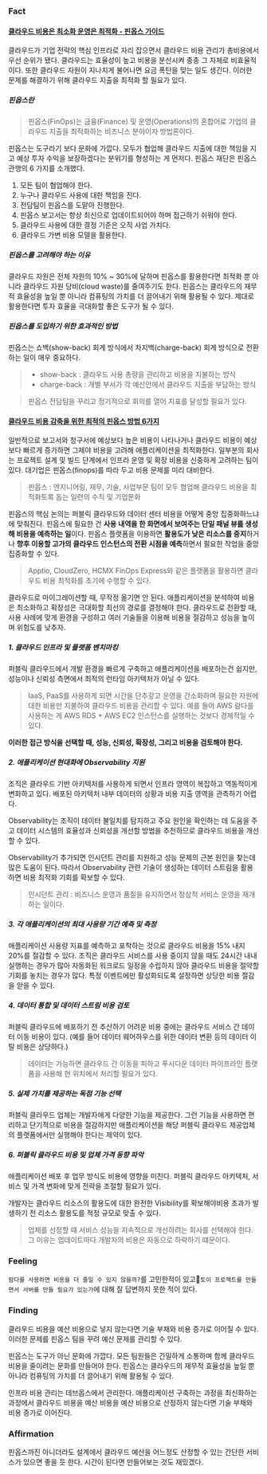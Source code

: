 ### Fact

#### [클라우드 비용은 최소화 운영은 최적화 - 핀옵스 가이드](https://www.ciokorea.com/news/271341)

클라우드가 기업 전략의 핵심 인프라로 자리 잡으면서 클라우드 비용 관리가 총비용에서 우선 순위가 됐다. 클라우드는 효율성이 높고 비용을 분산시켜 종종 그 자체로 비효율적이다. 또한 클라우드 자원이 지나치게 불어나면 요금 폭탄을 맞는 일도 생긴다. 이러한 문제를 해결하기 위해 클라우드 지출을 최적화 할 필요가 있다.

##### 핀옵스란

> 핀옵스(FinOps)는 금융(Finance) 및 운영(Operations)의 혼합어로 기업의 클라우드 지출을 최적화하는 비즈니스 분야이자 방법론이다.

핀옵스는 도구라기 보다 문화에 가깝다. 모두가 협업해 클라우드 지출에 대한 책임을 지고 예상 투자 수익을 보장하겠다는 분위기를 형성하는 게 먼저다. 핀옵스 재단은 핀옵스 관행의 6 가지를 소개했다.

1. 모든 팀이 협업해야 한다.
2. 누구나 클라우드 사용에 대한 책임을 진다.
3. 전담팀이 핀옵스를 도맡아 진행한다.
4. 핀옵스 보고서는 항상 최신으로 업데이트되어야 하며 접근하기 쉬워야 한다.
5. 클라우드 사용에 대한 결정 기준은 오직 사업 가치다.
6. 클라우드 가변 비용 모델을 활용한다.

##### 핀옵스를 고려해야 하는 이유

클라우드 자원은 전체 자원의 10% ~ 30%에 달하며 핀옵스를 활용한다면 최적화 뿐 아니라 클라우드 자원 당비(cloud waste)를 줄여주기도 한다. 핀옵스는 클라우드의 재무적 효율성을 높일 뿐 아니라 컴퓨팅의 가치를 더 끌어내기 위해 활용될 수 있다. 제대로 활용한다면 투자 효율을 극대화할 좋은 도구가 될 수 있다.

##### 핀옵스를 도입하기 위한 효과적인 방법

핀옵스는 쇼백(show-back) 회계 방식에서 차지백(charge-back) 회계 방식으로 전환하는 일이 매우 중요하다.

> - show-back : 클라우드 사용 총량을 관리하고 비용을 지불하는 방식
> - charge-back : 개별 부서가 각 예산안에서 클라우드 지출을 부담하는 방식

> 핀옵스 전담팀을 꾸리고 정기적으로 회의를 열어 지표를 달성할 필요가 있다.

#### [클라우드 비용 감축을 위한 최적의 핀옵스 방법 6가지](https://www.ciokorea.com/news/294757#csidx2a6299122ffba429ccad382aa3303d9)

일반적으로 보고서와 청구서에 예상보다 높은 비용이 나타나거나 클라우드 비용이 예상보다 빠르게 증가하면 그제야 비용을 고려해 애플리케이션을 최적화한다. 일부분의 회사는 프로젝트 설계 및 빌드 단계에서 인프라 운영 및 확장 비용을 신중하게 고려하는 팀이 있다. 대기업은 핀옵스(finops)를 따라 두고 비용 문제를 미리 대비한다.

> 핀옵스 : 엔지니어링, 재무, 기술, 사업부문 팀이 모두 협업해 클라우드 비용을 최적화토록 돕는 일련의 수칙 및 기업문화

핀옵스의 핵심 논의는 퍼블릭 클라우드와 데이터 센터 비용을 어떻게 중앙 집중화하느냐에 맞춰진다. 핀옵스에 필요한 건 **사용 내역을 한 화면에서 보여주는 단일 패널 뷰를 생성해 비용을 예측하는 일**이다. 핀옵스 플랫폼을 이용하면 **활용도가 낮은 리소스를 중지**하거나 **향후 이용할 고가의 클라우드 인스턴스의 전환 시점을 예측**하면서 필요한 작업을 중앙집중화할 수 있다.

> Apptio, CloudZero, HCMX FinOps Express와 같은 플랫폼을 활용하면 클라우드 비용 최적화를 초기에 수행할 수 있다.

클라우드로 마이그레이션할 때, 무작정 옮기면 안 된다. 애플리케이션을 분석하여 비용은 최소화하고 확장성은 극대화할 최선의 경로를 결정해야 한다. 클라우드로 전환할 때, 사용 사례에 맞게 환경을 구성하고 여러 기술들을 이용해 비용을 절감하고 성능을 높이며 위험도를 낮추자.

##### 1. 클라우드 인프라 및 플랫폼 벤치마킹

퍼블릭 클라우드에서 개발 환경을 빠르게 구축하고 애플리케이션을 배포하는건 쉽지만, 성능이나 신뢰성 측면에서 최적의 런타임 아키텍처가 아닐 수 있다.

> IaaS, PaaS를 사용하게 되면 시간을 단추갛고 운영을 간소화하며 필요한 자원에 대한 비용만 지불하여 클라우드 비용을 관리할 수 있다. 예를 들어 AWS 람다를 사용하는 게 AWS RDS + AWS EC2 인스턴스를 실행하는 것보다 경제적일 수 있다.

**이러한 접근 방식을 선택할 때, 성능, 신뢰성, 확장성, 그리고  비용을 검토해야 한다.**

##### 2. 애플리케이션 현대화에 Observability 지원

조직은 클라우드 기반 아키텍처를 사용하게 되면서 인프라 영역이 복잡하고 역동적이게 변화하고 있다. 배포된 아키텍처 내부 데이터의 상황과 비용 지출 영역을 관측하기 어렵다.

Observability는 조직이 데이터 불일치를 탐지하고 주요 원인을 확인하는 데 도움을 주고 데이터 시스템의 효율성과 신뢰성을 개선할 방법을 추천하므로 클라우드 비용을 개선할 수 있다.

Observability가 추가되면 인시던트 관리를 지원하고 성능 문제의 근본 원인을 찾는데 많은 도움이 된다. 따라서 Observability 관련 기술이 생성하는 데이터 스트림을 활용하면 비용 최적화 기회를 확보할 수 있다.

> 인시던트 관리 : 비즈니스 운영과 품질을 유지하면서 정상적 서비스 운영을 재개하는 일이다.

##### 3. 각 애플리케이션의 최대 사용량 기간 예측 및 측정

애플리케이션 사용량 지표를 예측하고 포착하는 것으로 클라우드 비용을 15% 내지 20%를 절감할 수 있다. 조직은 클라우드 서비스를 사용 중이지 않을 때도 24시간 내내 실행하는 경우가 많아 자동화된 워크로드 일정을 수립하지 않아 클라우드 비용을 절약할 기회를 놓치는 경우가 많다. 특정 이벤트에만 활성화되도록 설정하면 상당한 비용 절감을 앋을 수 있다.

##### 4. 데이터 통합 및 데이터 스트림 비용 검토

퍼블릭 클라우드에 배포하기 전 추산하기 어려운 비용 중에는 클라우드 서비스 간 데이터 이동 비용이 있다. (예를 들어 데이터 웨어하우스를 위한 데이터 변환 등의 데이터 이탈 비용은 상당하다.)

> 데이터는 가능하면 클라우드 간 이동을 피하고 푸시다운 데이터 파이프라인 플랫폼을 사용해 현 위치에서 처리할 필요가 있다.

##### 5. 실제 가치를 제공하는 독점 기능 선택

퍼블릭 클라우드 업체는 개발자에게 다양한 기능을 제공한다. 그런 기능을 사용하면 편리하고 단기적으로 비용을 절감하지만 애플리케이션을 해당 퍼블릭 클라우드 제공업체의 플랫폼에서만 실행해야 한다는 제약이 있다.

##### 6. 퍼블릭 클라우드 비용 및 업체 가격 동향 파악

애플리케이션 배포 후 업무 방식도 비용에 영향을 미친다. 퍼블릭 클라우드 아키텍처, 서비스 및 가격 변화에 맞게 전략을 조절할 필요가 있다.

개발자는 클라우드 리소스의 활용도에 대한 완전한 Visibility를 확보해야비용 초과가 발생하기 전 리소스 활용도를 적정 규모로 맞출 수 있다.

> 업체를 선정할 때 서비스 성능을 지속적으로 개선하려는 회사를 선택해야 한다. 그 이유는 업데이트마다 개발자의 비용은 자동으로 하락하기 떄문이다.

### Feeling

`람다를 사용하면 비용을 더 줄일 수 있지 않을까?`를 고민한적이 있고`토이 프로젝트를 만들면서 서버를 만들 필요가 있는가`에 대해 잘 답변하지 못한 적이 있다.

### Finding

클라우드 비용을 예산 비용으로 넣지 않는다면 기술 부채와 비용 증가로 이어질 수 있다. 이러한 문제를 핀옵스 팀을 꾸려 예산 문제를 관리할 수 있다.

핀옵스는 도구가 아닌 문화에 가깝다. 모든 팀원들은 긴밀하게 소통하며 함께 클라우드 비용을 줄이려는 문화를 만들어야 한다. 핀옵스는 클라우드의 재무적 효율성을 높일 뿐 아니라 컴퓨팅의 가치를 더 끌어내기 위해 활용될 수 있다.

인프라 비용 관리는 데브옵스에서 관리한다. 애플리케이션 구축하는 과정을 최신화하는 과정에서 클라우드 비용을 예산 비용을 예산 비용으로 산정하지 않는다면 기술 부채와 비용 증가로 이어진다.

### Affirmation

핀옵스까진 아니더라도 설계에서 클라우드 예산을 어느정도 산정할 수 있는 간단한 서비스가 있으면 좋을 듯 한다. 시간이 된다면 만들어보는 것도 재밌겠다.
